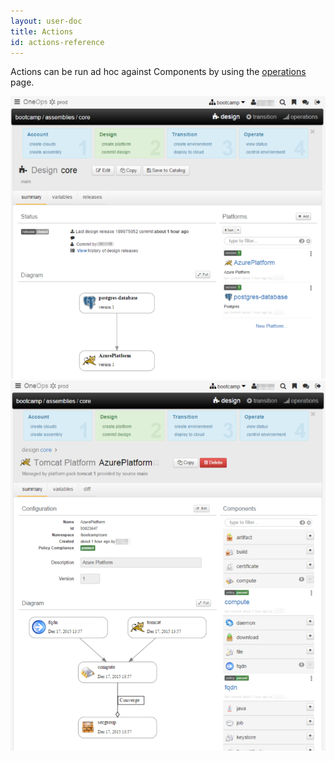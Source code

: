 ```yaml
---
layout: user-doc
title: Actions
id: actions-reference
---
```


Actions can be run ad hoc against Components by using the <a href="/user/operation/operations-reference.html">operations</a> page.

![Design tomcat 1](/assets/docs/local/images/design-tomcat1.png)
![Design tomcat 2](/assets/docs/local/images/design-tomcat2.png)





